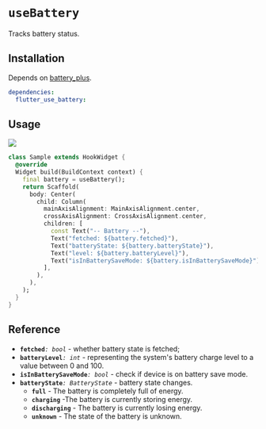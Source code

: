 # `useBattery`

Tracks battery status.

## Installation

Depends on [battery_plus](https://pub.dev/packages/battery_plus).

```yaml
dependencies:
  flutter_use_battery: 
```

## Usage

[![](https://img.shields.io/badge/demo-%20%20%20%F0%9F%9A%80-green.svg)](https://wasabeef.github.io/flutter_use/#/use-battery)

```dart
class Sample extends HookWidget {
  @override
  Widget build(BuildContext context) {
    final battery = useBattery();
    return Scaffold(
      body: Center(
        child: Column(
          mainAxisAlignment: MainAxisAlignment.center,
          crossAxisAlignment: CrossAxisAlignment.center,
          children: [
            const Text("-- Battery --"),
            Text("fetched: ${battery.fetched}"),
            Text("batteryState: ${battery.batteryState}"),
            Text("level: ${battery.batteryLevel}"),
            Text("isInBatterySaveMode: ${battery.isInBatterySaveMode}"),
          ],
        ),
      ),
    );
  }
}
```
## Reference

- **`fetched`**_`: bool`_ - whether battery state is fetched;
- **`batteryLevel`**_`: int`_ - representing the system's battery charge level to a value between 0 and 100.
- **`isInBatterySaveMode`**_`: bool`_ - check if device is on battery save mode.
- **`batteryState`**_`: BatteryState`_ - battery state changes.
  - **`full`** - The battery is completely full of energy.
  - **`charging`** -The battery is currently storing energy.
  - **`discharging`** - The battery is currently losing energy.
  - **`unknown`** - The state of the battery is unknown.